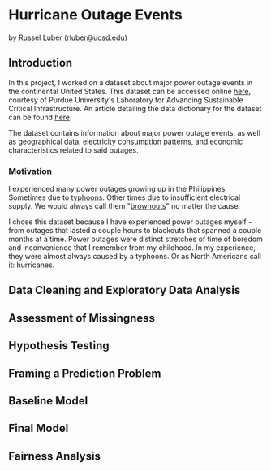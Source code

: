 # Hurricane Outage Events
by Russel Luber ([rluber@ucsd.edu](mailto:rluber@ucsd.edu))


## Introduction
In this project, I worked on a dataset about major power outage events in the continental United States. This dataset can be accessed online [here](https://engineering.purdue.edu/LASCI/research-data/outages), courtesy of Purdue University's Laboratory for Advancing Sustainable Critical Infrastructure. An article detailing the data dictionary for the dataset can be found [here](https://www.sciencedirect.com/science/article/pii/S2352340918307182).

The dataset contains information about major power outage events, as well as geographical data, electricity consumption patterns, and economic characteristics related to said outages.


### Motivation
I experienced many power outages growing up in the Philippines. Sometimes due to [typhoons](https://en.wikipedia.org/wiki/Typhoon). Other times due to insufficient electrical supply. We would always call them "[brownouts](https://en.wikipedia.org/wiki/Brownout_(electricity))" no matter the cause. 

I chose this dataset because I have experienced power outages myself - from outages that lasted a couple hours to blackouts that spanned a couple months at a time. Power outages were distinct stretches of time of boredom and inconvenience that I remember from my childhood. In my experience, they were almost always caused by a typhoons. Or as North Americans call it: hurricanes.




## Data Cleaning and Exploratory Data Analysis


## Assessment of Missingness


## Hypothesis Testing



## Framing a Prediction Problem


## Baseline Model


## Final Model



## Fairness Analysis







